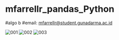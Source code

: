 # mfarrellr_pandas_Python

#algo b
#email: mfarrellr@student.gunadarma.ac.id

![001](https://github.com/ftdaily/mfarrellr_pandas_Python/assets/52481063/13605959-c4be-44b5-86a7-1e590c97d659)
![002](https://github.com/ftdaily/mfarrellr_pandas_Python/assets/52481063/c7561326-7db6-4397-b969-e79eec951adf)
![003](https://github.com/ftdaily/mfarrellr_pandas_Python/assets/52481063/90639d59-5a1a-4504-8565-b38640f8f9a3)
